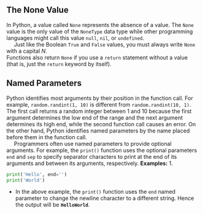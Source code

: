 ## The None Value
In Python, a value called `None` represents the absence of a value. The `None` value is the only value of the `NoneType` data type while other programming languages might call this value `null`, `nil`, or `undefined`.  
&nbsp;&nbsp;&nbsp;&nbsp; Just like the Boolean `True` and `False` values, you must always write `None` with a capital *N*.  
Functions also return `None` if you use a `return` statement without a value (that is, just the `return` keyword by itself).

## Named Parameters
Python identifies most arguments by their position in the function call. For example, `random.randint(1, 10)` is different from `random.randint(10, 1)`. The first call returns a random integer between 1 and 10 because the first argument determines the low end of the range and the next argument determines its high end, while the second function call causes an error. On the other hand, Python identifies named parameters by the name placed before them in the function call.  
&nbsp;&nbsp;&nbsp;&nbsp; Programmers often use named parameters to provide optional arguments. For example, the `print()` function uses the optional parameters `end` and `sep` to specify separator characters to print at the end of its arguments and between its arguments, respectively.
**Examples:**
1.
```python
print('Hello', end='')
print('World')
```
- In the above example, the `print()` function uses the `end` named parameter to change the newline character to a different string. Hence the output will be **`HelloWorld`**.
